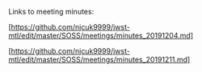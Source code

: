 Links to meeting minutes:

[https://github.com/njcuk9999/jwst-mtl/edit/master/SOSS/meetings/minutes_20191204.md]

[https://github.com/njcuk9999/jwst-mtl/edit/master/SOSS/meetings/minutes_20191211.md]
